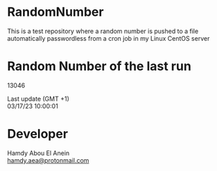 # RandomNumber    
This is a test repository where a random number is pushed to a file automatically passwordless from a cron job in my Linux CentOS server    
# Random Number of the last run   
13046
      
Last update (GMT +1)    
03/17/23 10:00:01
# Developer    
Hamdy Abou El Anein   
hamdy.aea@protonmail.com
